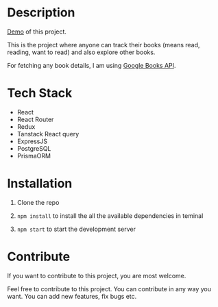 # Description

[Demo](https://books-tracker-sepia.vercel.app/) of this project.

This is the project where anyone can track their books (means read, reading, want to read) and also explore other books.

For fetching any book details, I am using [Google Books API](https://developers.google.com/books/).

# Tech Stack

- React
- React Router
- Redux
- Tanstack React query
- ExpressJS
- PostgreSQL
- PrismaORM


# Installation

1. Clone the repo

2. ```npm install``` to install the all the available dependencies in teminal 
   
3. ```npm start``` to start the development server
   

# Contribute

If you want to contribute to this project, you are most welcome.

Feel free to contribute to this project. You can contribute in any way you want. You can add new features, fix bugs etc.
